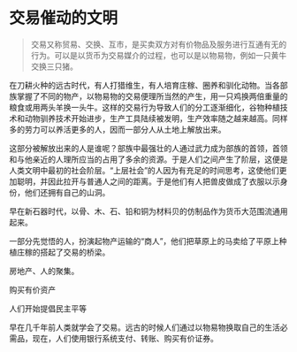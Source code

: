 # 交易催动的文明

> 交易又称贸易、交换、互市，是买卖双方对有价物品及服务进行互通有无的行为。可以是以货币为交易媒介的过程，也可以是以物易物，例如一只黄牛交换三只猪。

在刀耕火种的远古时代，有人打猎维生，有人培育庄稼、圈养和驯化动物。当各部族掌握了不同的物产，以物易物的交易便理所当然的产生，用一只鸡换两倍重量的粮食或用两头羊换一头牛。这样的交易行为导致人们的分工逐渐细化，谷物种植技术和动物驯养技术开始进步，生产工具陆续被发明，生产效率随之越来越高。同样多的劳力可以养活更多的人，因而一部分人从土地上解放出来。

这部分被解放出来的人是谁呢？部族中最强壮的人通过武力成为部族的首领，首领和与他亲近的人理所应当的占用了多余的资源。于是人们之间产生了阶层，这便是人类文明中最初的社会阶层。“上层社会”的人因为有充足的时间思考，这使他们更加聪明，并因此拉开与普通人之间的距离。于是他们有人把兽皮做成了衣服以示身份，他们还拥有自己的山洞。

早在新石器时代，以骨、木、石、铅和铜为材料贝的仿制品作为货币大范围流通用起来。

一部分先觉悟的人，扮演起物产运输的“商人”，他们把草原上的马卖给了平原上种植庄稼的搭起了交易的桥梁。

房地产、人的聚集。

购买有价资产

人们开始提倡民主平等

早在几千年前人类就学会了交易。远古的时候人们通过以物易物换取自己的生活必需品，现在，人们使用银行系统支付、转账、购买有价证券。

